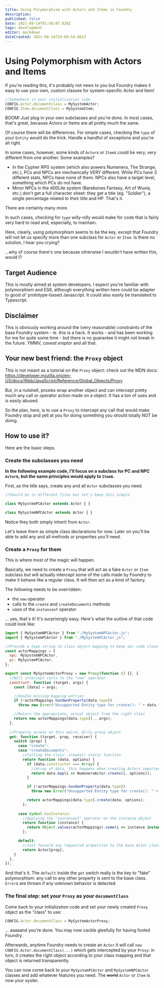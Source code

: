 ```yaml
---
title: Using Polymorphism with Actors and Items in Foundry
description: 
published: false
date: 2021-09-14T01:58:07.028Z
tags: development
editor: markdown
dateCreated: 2021-08-14T19:09:54.861Z
---
```


# Using Polymorphism with Actors and Items

If you're reading this, it's probably not news to you but Foundry makes it easy to use your own, custom classes for system-specific Actor and Item!

```js
//Somewhere in your initialization code
CONFIG.Actor.documentClass = MySystemActor;
CONFIG.Item.documentClass = MySystemItem;
```

BOOM! Just plug in your own subclasses and you're done. In most cases, that's great, because Actors or Items are all pretty much the same.

Of course there will be differences. For simple cases, checking the `type` of your `Entity` would do the trick. Handle a handful of exceptions and you're all right.

In some cases, however, some kinds of `Actor`s or `Item`s could be very, very different from one another. Some examples?

- In the Cypher RPG system (which also powers Numenera, The Strange, etc.), PCs and NPCs are mechanically VERY different. While PCs have 3 different stats, NPCs have none of them. NPCs also have a target level, something which PCs do not have.
- Minor NPCs in the d00Lite system (Barebones Fantasy, Art of Wuxia, etc.) don't get a full character sheet: they get a title (eg. "Soldier"), a single percentage related to their title and HP. That's it.

There are certainly many more.

In such cases, checking for `type` willy-nilly would make for code that is fairly very hard to read and, especially, to maintain.

Here, clearly, using polymorphism seems to be the key, except that Foundry will not let us specify more than one subclass for `Actor` or `Item`. Is there no solution, I hear you crying?

...why of course there's one because otherwise I wouldn't have written this, would I?

## Target Audience

This is mostly aimed at system developers. I expect you're familiar with polymorphism and ES6, although everything written here could be adapter to good ol' prototype-based Javascript. It could also easily be translated to Typescript.

## Disclaimer

This is obviously working around the (very reasonable) constraints of the base Foundry system - ie. this is a hack. It works - and has been working for me for quite some time - but there is no guarantee it might not break in the future. YMMV, *caveat emptor* and all that.

## Your new best friend: the `Proxy` object

This is not meant as a tutorial on the `Proxy` object: check out the MDN docs: https://developer.mozilla.org/en-US/docs/Web/JavaScript/Reference/Global_Objects/Proxy

But, in a nutshell, proxies wrap another object and can intercept pretty much any call or operator action made on a object. It has a ton of uses and is easily abused.

So the plan, here, is to use a `Proxy` to intercept any call that would make Foundry stop and yell at you for doing something you should totally NOT be doing.

## How to use it?

Here are the basic steps.

### Create the subclasses you need

**In the following example code, I'll focus on a subclass for PC and NPC `Actor`s, but the same principles would apply to `Item`s.**

First, as the title says, create any and all `Actor` subclasses you need. 

```js
//Should be in different files but let's keep this simple

class MySystemPCActor extends Actor { }

class MySystemNPCActor extends Actor { }
```

Notice they both simply inherit from `Actor`.

Let's leave them as simple class declarations for now. Later on you'll be able to add any and all methods or properties you'll need.

### Create a `Proxy` for them

This is where most of the magic will happen.

Basically, we need to create a `Proxy` that will act as a fake `Actor` or `Item` subclass but will actually intercept some of the calls made by Foundry to make it behave like a regular class. It will then act as a kind of factory.

The following needs to be overridden:

- the `new` operator
- calls to the `create` and `createDocuments` methods
- uses of the `instanceof` operator

... yes, that's it! It's surprisingly easy. Here's what the outline of that code could look like:

```js
import { MySystemNPCActor } from "./MySystemNPCActor.js";
import { MySystemPCActor } from "./MySystemPCActor.js";

//Provide a type string to class object mapping to keep our code clean
const actorMappings = {
  npc: MySystemNPCActor,
  pc: MySystemPCActor,
};

export const MySystemActorProxy = new Proxy(function () {}, {
  //Will intercept calls to the "new" operator
  construct: function (target, args) {
    const [data] = args;

    //Handle missing mapping entries
    if (!actorMappings.hasOwnProperty(data.type))
      throw new Error("Unsupported Entity type for create(): " + data.type);

    //Return the appropriate, actual object from the right class
    return new actorMappings[data.type](...args);
  },
  
  //Property access on this weird, dirty proxy object
  get: function (target, prop, receiver) {  
    switch (prop) {
      case "create":
      case "createDocuments":
        //Calling the class' create() static function
        return function (data, options) {
          if (data.constructor === Array) {
            //Array of data, this happens when creating Actors imported from a compendium
            return data.map(i => NumeneraActor.create(i, options));
          }

          if (!actorMappings.hasOwnProperty(data.type))
            throw new Error("Unsupported Entity type for create(): " + data.type);

          return actorMappings[data.type].create(data, options);
        };
        
      case Symbol.hasInstance:
        //Applying the "instanceof" operator on the instance object
        return function (instance) {
          return Object.values(actorMappings).some(i => instance instanceof i);
        };

      default:
        //Just forward any requested properties to the base Actor class
        return Actor[prop];
    }
  },
});
```

And that's it. The `default` inside the `get` switch really is the key to "fake" polymorphism: any call to any other property is sent to the base class. `Error`s are thrown if any unknown behavior is detected.

### The final step: set your `Proxy` as your `documentClass`

Come back to your initialization code and set your newly created `Proxy` object as the "class" to use:

```js
CONFIG.Actor.documentClass = MySystemActorProxy;
```

... aaaaand you're done. You may now cackle gleefully for having fooled Foundry.

Afterwards, anytime Foundry needs to create an `Actor` it will call `new CONFIG.Actor.documentClass(...)` which gets intercepted by your `Proxy`: in turn, it creates the right object according to your class mapping and that object is returned transparently.

You can now come back to your `MySystemPCActor` and `MySystemNPCActor` classes and add whatever features you need. The ~~world~~ `Actor` or `Item` is now your oyster.
